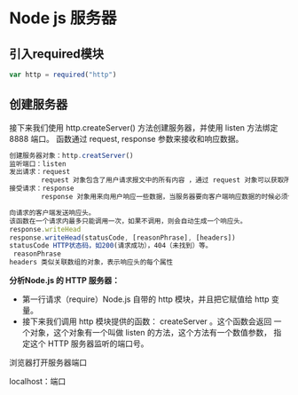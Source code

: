 # Node js 服务器

## 引入required模块

```js
var http = required("http")
```

## 创建服务器

接下来我们使用 http.createServer() 方法创建服务器，并使用 listen 方法绑定 8888 端口。 函数通过 request, response 参数来接收和响应数据。

```js
创建服务器对象：http.creatServer()    
监听端口：listen    
发出请求：request
		request 对象包含了用户请求报文中的所有内容 ，通过 request 对象可以获取所有用户提交过来后的数据
接受请求：response 
		response 对象用来向用户响应一些数据，当服务器要向客户端响应数据的时候必须使用 response 对象

向请求的客户端发送响应头。
该函数在一个请求内最多只能调用一次，如果不调用，则会自动生成一个响应头。
response.writeHead    
response.writeHead(statusCode, [reasonPhrase], [headers])
statusCode HTTP状态码，如200(请求成功），404（未找到）等。
 reasonPhrase
headers 类似关联数组的对象，表示响应头的每个属性
```

**分析Node.js 的 HTTP 服务器：**

- 第一行请求（require）Node.js 自带的 http 模块，并且把它赋值给 http 变量。
- 接下来我们调用 http 模块提供的函数： createServer 。这个函数会返回 一个对象，这个对象有一个叫做 listen 的方法，这个方法有一个数值参数， 指定这个 HTTP 服务器监听的端口号。



浏览器打开服务器端口

localhost：端口